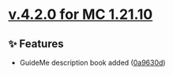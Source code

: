 # [v.4.2.0 for MC 1.21.10](https://github.com/XxRexRaptorxX/Nexus/compare/v.4.2.0-dev1...v.4.2.0-dev2)

## ✨ Features

- GuideMe description book added ([0a9630d](https://github.com/XxRexRaptorxX/Nexus/commit/0a9630d24c3f300633a90ccd11a4d89e6b6dd86f))

